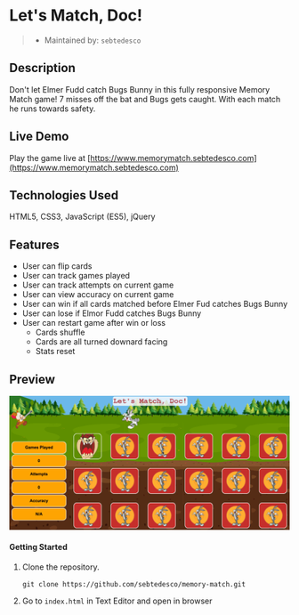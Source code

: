 # Let's Match, Doc!

> - Maintained by: `sebtedesco`

## Description

Don't let Elmer Fudd catch Bugs Bunny in this fully responsive Memory Match game! 7 misses off the bat and Bugs gets caught. With each match he runs towards safety.

## Live Demo

Play the game live at [https://www.memorymatch.sebtedesco.com](https://www.memorymatch.sebtedesco.com)

## Technologies Used

HTML5, CSS3, JavaScript (ES5), jQuery

## Features
- User can flip cards
- User can track games played
- User can track attempts on current game
- User can view accuracy on current game
- User can win if all cards matched before Elmer Fud catches Bugs Bunny
- User can lose if Elmor Fudd catches Bugs Bunny
- User can restart game after win or loss
    - Cards shuffle
    - Cards are all turned downard facing
    - Stats reset

## Preview

![Memory Match](preview.gif)

#### Getting Started

1. Clone the repository.

    ```shell
    git clone https://github.com/sebtedesco/memory-match.git
    ```

2. Go to `index.html` in Text Editor and open in browser

